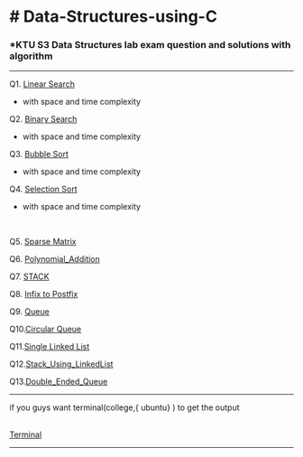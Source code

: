 <h1> # Data-Structures-using-C </h1>

<h3>*KTU S3 Data Structures lab exam question and solutions with algorithm</h3>

<hr>

Q1. [Linear Search ](https://github.com/abhinavomanakuttan/Data-Structures-using-C/tree/main/01_Linear_Search)
<br>

  * with space and time complexity

Q2. [ Binary Search ](https://github.com/abhinavomanakuttan/Data-Structures-using-C/tree/main/02_Binary_Search.C)
<br>

  * with space and time complexity

Q3. [ Bubble Sort ](https://github.com/abhinavomanakuttan/Data-Structures-using-C/tree/main/03_Bubble_sort.C)
<br>

  * with space and time complexity

Q4. [ Selection Sort ](https://github.com/abhinavomanakuttan/Data-Structures-using-C/tree/main/04_Selection_Sort)
<br>

  * with space and time complexity

<br>

Q5. [ Sparse Matrix ](https://github.com/abhinavomanakuttan/Data-Structures-using-C/tree/main/05_Sparse_Matrix) 

Q6. [ Polynomial_Addition ](https://github.com/abhinavomanakuttan/Data-Structures-using-C/tree/main/06_Polynomial_Addition)

Q7. [ STACK ](https://github.com/abhinavomanakuttan/Data-Structures-using-C/tree/main/07_STACK)

Q8. [ Infix to Postfix ](https://github.com/abhinavomanakuttan/Data-Structures-using-C/tree/main/08_InfixToPostfix)

Q9. [Queue](https://github.com/abhinavomanakuttan/Data-Structures-using-C/tree/main/09_Queue)

Q10.[Circular Queue](10_Circular_Queue)

Q11.[Single Linked List](https://github.com/abhinavomanakuttan/Data-Structures-using-C/blob/main/11_Single_linked_list/SIngle_linked_List.c)

Q12.[Stack_Using_LinkedList](https://github.com/abhinavomanakuttan/Data-Structures-using-C/tree/main/12_Stack_Using_LinkedList)

Q13.[Double_Ended_Queue](https://github.com/abhinavomanakuttan/Data-Structures-using-C/tree/main/13_Double_Ended_Queue)
<br>
<hr>
if you guys want terminal(college,{ ubuntu} ) to get the output 
<br>
<br>

[Terminal](https://github.com/joshyajith863/html_with_Basic_Css/tree/main)

<hr>
